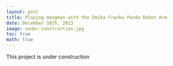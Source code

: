 ```yaml
---
layout: post
title: Playing Hangman with the Emika Franka Panda Robot Arm
date: December 18th, 2023
image: under-construction.jpg
toc: true
math: true
---
```

This project is under construction

<!-- ## **[Link to this project's Github](https://github.com/gjcliff/RRT)** -->